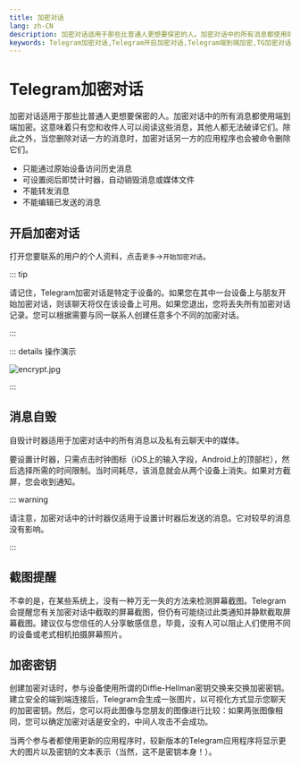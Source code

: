 ```yaml
---
title: 加密对话
lang: zh-CN
description: 加密对话适用于那些比普通人更想要保密的人。加密对话中的所有消息都使用端到端加密。本文介绍了如何开启加密对话进行端到端加密聊天，以及设置消息自毁计时器。访问TGwiki - Telegram知识库，了解更多Telegram使用技巧。
keywords: Telegram加密对话,Telegram开启加密对话,Telegram端到端加密,TG加密对话,TG开启加密对话,TG端到端加密,Telegram加密秘钥,电报加密对话,电报开启加密对话,电报端到端加密,电报加密密钥,Telegram功能,TGwiki,Telegram知识库
---
```


# Telegram加密对话

加密对话适用于那些比普通人更想要保密的人。加密对话中的所有消息都使用端到端加密。这意味着只有您和收件人可以阅读这些消息，其他人都无法破译它们。除此之外，当您删除对话一方的消息时，加密对话另一方的应用程序也会被命令删除它们。

- 只能通过原始设备访问历史消息
- 可设置阅后即焚计时器，自动销毁消息或媒体文件
- 不能转发消息
- 不能编辑已发送的消息

## 开启加密对话

打开您要联系的用户的个人资料，点击`更多`->`开始加密对话`。

::: tip

请记住，Telegram加密对话是特定于设备的。如果您在其中一台设备上与朋友开始加密对话，则该聊天将仅在该设备上可用。如果您退出，您将丢失所有加密对话记录。您可以根据需要与同一联系人创建任意多个不同的加密对话。

:::

::: details 操作演示

![encrypt.jpg](https://s2.loli.net/2024/01/27/6bE3VuNpnXwC715.jpg)

:::

## 消息自毁

自毁计时器适用于加密对话中的所有消息以及私有云聊天中的媒体。

要设置计时器，只需点击时钟图标（iOS上的输入字段，Android上的顶部栏），然后选择所需的时间限制。当时间耗尽，该消息就会从两个设备上消失。如果对方截屏，您会收到通知。

::: warning

请注意，加密对话中的计时器仅适用于设置计时器后发送的消息。它对较早的消息没有影响。

:::

## 截图提醒

不幸的是，在某些系统上，没有一种万无一失的方法来检测屏幕截图。Telegram会提醒您有关加密对话中截取的屏幕截图，但仍有可能绕过此类通知并静默截取屏幕截图。建议仅与您信任的人分享敏感信息，毕竟，没有人可以阻止人们使用不同的设备或老式相机拍摄屏幕照片。

## 加密密钥

创建加密对话时，参与设备使用所谓的Diffie-Hellman密钥交换来交换加密密钥。建立安全的端到端连接后，Telegram会生成一张图片，以可视化方式显示您聊天的加密密钥。然后，您可以将此图像与您朋友的图像进行比较：如果两张图像相同，您可以确定加密对话是安全的，中间人攻击不会成功。

当两个参与者都使用更新的应用程序时，较新版本的Telegram应用程序将显示更大的图片以及密钥的文本表示（当然，这不是密钥本身！）。

